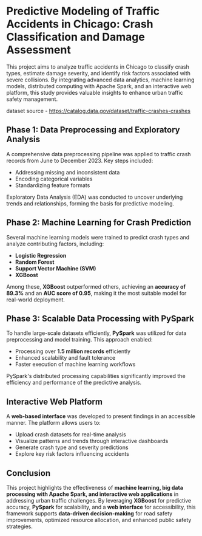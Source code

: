 # Predictive Modeling of Traffic Accidents in Chicago: Crash Classification and Damage Assessment

This project aims to analyze traffic accidents in Chicago to classify crash types, estimate damage severity, and identify risk factors associated with severe collisions. By integrating advanced data analytics, machine learning models, distributed computing with Apache Spark, and an interactive web platform, this study provides valuable insights to enhance urban traffic safety management.

dataset source - https://catalog.data.gov/dataset/traffic-crashes-crashes


## Phase 1: Data Preprocessing and Exploratory Analysis
A comprehensive data preprocessing pipeline was applied to traffic crash records from June to December 2023. Key steps included:
- Addressing missing and inconsistent data
- Encoding categorical variables
- Standardizing feature formats

Exploratory Data Analysis (EDA) was conducted to uncover underlying trends and relationships, forming the basis for predictive modeling.

## Phase 2: Machine Learning for Crash Prediction
Several machine learning models were trained to predict crash types and analyze contributing factors, including:
- **Logistic Regression**
- **Random Forest**
- **Support Vector Machine (SVM)**
- **XGBoost**

Among these, **XGBoost** outperformed others, achieving an **accuracy of 89.3%** and an **AUC score of 0.95**, making it the most suitable model for real-world deployment.

## Phase 3: Scalable Data Processing with PySpark
To handle large-scale datasets efficiently, **PySpark** was utilized for data preprocessing and model training. This approach enabled:
- Processing over **1.5 million records** efficiently
- Enhanced scalability and fault tolerance
- Faster execution of machine learning workflows

PySpark's distributed processing capabilities significantly improved the efficiency and performance of the predictive analysis.

## Interactive Web Platform
A **web-based interface** was developed to present findings in an accessible manner. The platform allows users to:
- Upload crash datasets for real-time analysis
- Visualize patterns and trends through interactive dashboards
- Generate crash type and severity predictions
- Explore key risk factors influencing accidents

## Conclusion
This project highlights the effectiveness of **machine learning, big data processing with Apache Spark, and interactive web applications** in addressing urban traffic challenges. By leveraging **XGBoost** for predictive accuracy, **PySpark** for scalability, and a **web interface** for accessibility, this framework supports **data-driven decision-making** for road safety improvements, optimized resource allocation, and enhanced public safety strategies.
